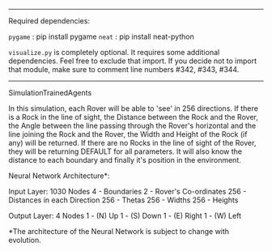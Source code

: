 -----------------------------------------------------------------------------------------------------------------------------

Required dependencies:

`pygame`    : pip install pygame
`neat`      : pip install neat-python


`visualize.py` is completely optional. It requires some additional dependencies. Feel free to exclude that import. If you decide not to import that module, make sure to comment line numbers #342, #343, #344. 

-----------------------------------------------------------------------------------------------------------------------------

SimulationTrainedAgents

In this simulation, each Rover will be able to 'see' in 256 directions. If there is a Rock in the line of sight, the Distance between the Rock and the
Rover, the Angle between the line passing through the Rover's horizontal and the line joining the Rock and the Rover, the Width and Height of
the Rock (if any) will be returned. If there are no Rocks in the line of sight of the Rover, they will be returning DEFAULT for all parameters. It will
also know the distance to each boundary and finally it's position in the environment.

Neural Network Architecture*:

Input Layer: 1030 Nodes
    4  - Boundaries
    2  - Rover's Co-ordinates
    256 - Distances in each Direction
    256 - Thetas
    256 - Widths
    256 - Heights

Output Layer: 4 Nodes
    1 - (N) Up
    1 - (S) Down
    1 - (E) Right
    1 - (W) Left

*The architecture of the Neural Network is subject to change with evolution.

